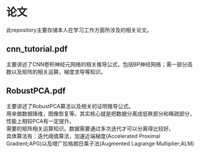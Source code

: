 # 论文
此repository主要存储本人在学习工作方面所涉及的相关论文。
## cnn_tutorial.pdf
主要讲述了CNN卷积神经元网络的相关推导公式，包括BP神经网络；需一部分高数以及矩阵的相关运算，梯度求导等知识。
## RobustPCA.pdf
主要讲述了RobustPCA算法以及相关的证明推导公式。  
用来做数据降维，图像恢复等。其实核心就是把数据分离成低秩部分和稀疏部分，性能上相较PCA有一定提升。  
需要的矩阵相关运算知识。数据需要通过多次迭代才可以分离得比较好。  
具体算法有：迭代阈值算法，加速近端梯度(Accelerated Proximal Gradient;APG)以及增广拉格朗日乘子法(Augmented Lagrange Multiplier;ALM)
##
